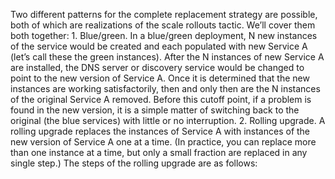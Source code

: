 Two different patterns for the complete replacement strategy are possible, both of which are realizations of the scale rollouts tactic. We’ll cover them both together: 1.  Blue/green. In a blue/green deployment, N new instances of the service would be created and each populated with new Service A (let’s call these the green instances). After the N instances of new Service A are installed, the DNS server or discovery service would be changed to point to the new version of Service A. Once it is determined that the new instances are working satisfactorily, then and only then are the N instances of the original Service A removed. Before this cutoff point, if a problem is found in the new version, it is a simple matter of switching back to the original (the blue services) with little or no interruption. 2.  Rolling upgrade. A rolling upgrade replaces the instances of Service A with instances of the new version of Service A one at a time. (In practice, you can replace more than one instance at a time, but only a small fraction are replaced in any single step.) The steps of the rolling upgrade are as follows: